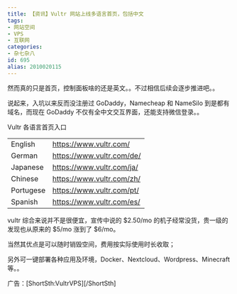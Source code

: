 ```yaml
---
title: 【资讯】Vultr 网站上线多语言首页，包括中文
tags:
- 网站空间
- VPS
- 互联网
categories:
- 杂七杂八
id: 695
alias: 2010020115
---
```


然而真的只是首页，控制面板啥的还是英文。。不过相信后续会逐步推进吧。。

说起来，入坑以来反而没注册过 GoDaddy，Namecheap 和 NameSilo 到是都有域名，而现在 GoDaddy 不仅有全中文交互界面，还能支持微信登录。。

<!--more-->

Vultr 各语言首页入口

|           |                           |
| --------- | ------------------------- |
| English   | https://www.vultr.com/    |
| German    | https://www.vultr.com/de/ |
| Japanese  | https://www.vultr.com/ja/ |
| Chinese   | https://www.vultr.com/zh/ |
| Portugese | https://www.vultr.com/pt/ |
| Spanish   | https://www.vultr.com/es/ |


vultr 综合来说并不是很便宜，宣传中说的 $2.50/mo 的机子经常没货，贵一级的发现也从原来的 $5/mo 涨到了 $6/mo。

当然其优点是可以随时销毁空间，费用按实际使用时长收取；

另外可一键部署各种应用及环境，Docker、Nextcloud、Wordpress、Minecraft等。。

广告：[ShortSth:VultrVPS][/ShortSth]

<!--695-->
